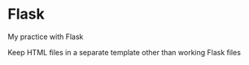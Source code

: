 # Flask
My practice with Flask

Keep HTML files in a separate template other than working Flask files
